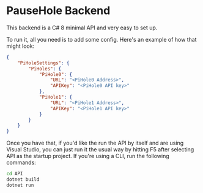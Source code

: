 # PauseHole Backend

This backend is a C# 8 minimal API and very easy to set up.

To run it, all you need is to add some config. Here's an example of how that might look:

```json
{
	"PiHoleSettings": {
		"PiHoles": {
			"PiHole0": {
				"URL": "<PiHole0 Address>",
				"APIKey": "<PiHole0 API key>"
			},
			"PiHole1": {
				"URL": "<PiHole1 Address>",
				"APIKey": "<PiHole1 API key>"
			}
		}
	}
}
```

Once you have that, if you'd like the run the API by itself and are using Visual Studio, you can just run it the usual way by hitting F5 after selecting API as the startup project. If you're using a CLI, run the following commands:

```bash
cd API
dotnet build
dotnet run
```
